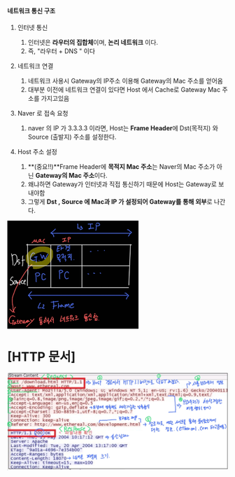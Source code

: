 

#### 네트워크 통신 구조 

1. 인터넷 통신 
   1. 인터넷은 **라우터의 집합체**이며, **논리 네트워크** 이다. 
   2. 즉, "라우터 + DNS " 이다 

2. 네트워크 연결 
   1. 네트워크 사용시 Gateway의 IP주소 이용해 Gateway의 Mac 주소를 얻어옴
   2. 대부분 이전에 네트워크 연결이 있다면 Host 에서 Cache로 Gateway Mac 주소를 가지고있음
3. Naver 로 접속 요청 
   1. naver 의 IP 가 3.3.3.3 이라면, Host는 **Frame Header**에 Dst(목적지) 와 Source (출발지) 주소를 설정한다. 
4. Host 주소 설정 
   1. **(중요!!)**Frame Header에 **목적지 Mac 주소**는 Naver의 Mac 주소가 아닌 **Gateway의 Mac 주소**이다. 
   2. 왜냐하면 Gateway가 인터넷과 직접 통신하기 때문에 Host는 Gateway로 보내야함 
   3. 그렇게 **Dst , Source 에 Mac과 IP 가 설정되어 Gateway를 통해 외부**로 나간다. 

<img src="./images/인터넷 연결시 Frame 구조.jpg" width="300">

# [HTTP 문서]

<img src="./images/wireshark_http내용.jpg" width="900">
